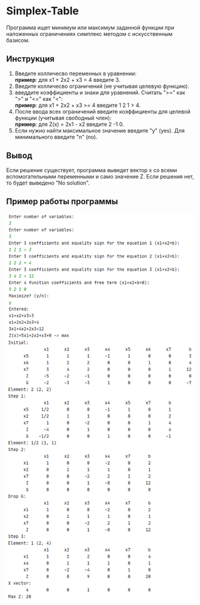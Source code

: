 # Simplex-Table
Программа ищет минимум или максимум заданной функции при наложенных ограничениях симплекс методом с искусственным базисом.

## Инструкция

1) Введите колличесво переменных в уравнении:  
    **пример**: для x1 + 2x2 + x3 = 4 введите 3.  
2) Введите колличесво ограничений (не учитывая целевую функцию).
3) введдите коэффициенты и знаки для уравнений. Считать ">=" как ">" и "<=" как "<":  
    **пример**: для x1 + 2x2 + x3 >= 4 введите 1 2 1 > 4. 
4) После ввода всех ограничений введите коэффициенты для целевой функции (учитывая свободный член):  
    **пример**: для Z(x) = 2x1 - x2 введите 2 -1 0.
5) Если нужно найти максимальное значение введите "y" (yes). Для минимального введите "n" (no).

## Вывод

Если решение существует, программа выведет вектор x со всеми вспомогательными переменными и само значение Z.
Если решения нет, то будет выведено "No solution".

## Пример работы программы

![alt text](img/screenshot_1.png "Ввод программы")
![alt text](img/screenshot_2.png "Вывод программы")
